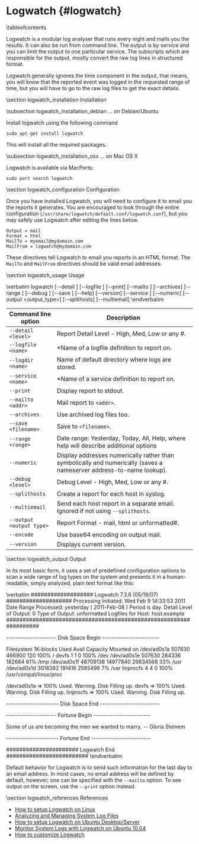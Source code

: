 Logwatch    {#logwatch}
========

\tableofcontents

Logwatch is a modular log analyser that runs every night and mails you the
results. It can also be run from command line. The output is by service and you
can limit the output to one particular service. The subscripts which are
responsible for the output, mostly convert the raw log lines in structured format.

Logwatch generally ignores the time component in the output, that means, you will
know that the reported event was logged in the requested range of time, but you
will have to go to the raw log files to get the exact details.

\section logwatch_installation Installation

\subsection logwatch_installation_debian ... on Debian/Ubuntu

Install logwatch using the following command

    sudo apt-get install logwatch

This will install all the required packages.

\subsection logwatch_installation_osx ... on Mac OS X

Logwatch is available via MacPorts:

    sudo port search logwatch

\section logwatch_configuration Configuration

Once you have installed Logwatch, you will need to configure it to email you the
reports it generates. You are encouraged to look through the entire configuration
(`/usr/share/logwatch/default.conf/logwatch.conf`), but you may safely use
Logwatch after editing the lines below.

~~~~
Output = mail
Format = html
MailTo = myemail@mydomain.com
MailFrom = logwatch@mydomain.com
~~~~

These directives tell Logwatch to email you reports in an HTML format. The
`MailTo` and `MailFrom` directives should be valid email addresses.

\section logwatch_usage Usage

\verbatim
logwatch [--detail <level>] [--logfile <name>]
   [--print] [--mailto <addr>] [--archives] [--range <range>] [--debug <level>]
   [--save <filename>] [--help] [--version] [--service <name>]
   [--numeric] [--output <output_type>]
   [--splithosts] [--multiemail]
\endverbatim

| Command line option | Description |
|---------------------|-------------|
| `--detail <level>`  | Report Detail Level - High, Med, Low or any #. |
| `--logfile <name>`  | *Name of a logfile definition to report on.    |
| `--logdir <name>`   | Name of default directory where logs are stored. |
| `--service <name>`  | *Name of a service definition to report on. |
| `--print`           | Display report to stdout.   |
| `--mailto <addr>`   | Mail report to `<addr>`.    |
| `--archives`        | Use archived log files too. |
| `--save <filename>` | Save to `<filename>`.       |
| `--range <range>`   | Date range: Yesterday, Today, All, Help, where help will describe additional options |
| `--numeric`         | Display addresses numerically rather than symbolically and numerically (saves  a  nameserver address-to-name lookup). |
| `--debug <level>`   | Debug Level - High, Med, Low or any #. |
| `--splithosts`      | Create a report for each host in syslog. |
| `--multiemail`      | Send each host report in a separate email. Ignored if not using `--splithosts`. |
| `--output <output type>` | Report Format - mail, html or unformatted#. |
| `--encode`               | Use base64 encoding on output mail. |
| `--version`              | Displays current version. |

\section logwatch_output Output

In its most basic form, it uses a set of predefined configuration options to scan
a wide range of log types on the system and presents it in a human-readable,
simply analyzed, plain text format like this:

\verbatim
 ################### Logwatch 7.3.6 (05/19/07) ####################
        Processing Initiated: Wed Feb  9 14:33:53 2011
        Date Range Processed: yesterday
                              ( 2011-Feb-08 )
                              Period is day.
      Detail Level of Output: 0
              Type of Output: unformatted
           Logfiles for Host: host.example
 ################################################################## 

 --------------------- Disk Space Begin ------------------------ 

 Filesystem  1K-blocks     Used    Avail Capacity  Mounted on
 /dev/ad0s1a    507630   466900      120   100%    /
 devfs               1        1        0   100%    /dev
 /dev/ad0s1e    507630   284336   182684    61%    /tmp
 /dev/ad0s1f  48709138 14977840 29834568    33%    /usr
 /dev/ad0s1d   3018382   191416  2585496     7%    /var
 linprocfs           4        4        0   100%    /usr/compat/linux/proc

 /dev/ad0s1a => 100% Used. Warning. Disk Filling up.
 devfs => 100% Used. Warning. Disk Filling up.
 linprocfs => 100% Used. Warning. Disk Filling up.

 ---------------------- Disk Space End ------------------------- 

 --------------------- Fortune Begin ------------------------ 

 Some of us are becoming the men we wanted to marry.
                -- Gloria Steinem

 ---------------------- Fortune End ------------------------- 

 ###################### Logwatch End #########################
\endverbatim

Default behavior for Logwatch is to send such information for the last day to an
email address. In most cases, no email address will be defined by default,
however; one can be specified with the `--mailto` option. To see output on the
screen, use the `--print` option instead.

\section logwatch_references References

* [How to setup Logwatch on Linux](http://photogabble.co.uk/technical/how-to-setup-logwatch-on-linux.html)
* [Analyzing and Managing System Log Files](http://doc.opensuse.org/documentation/html/openSUSE/opensuse-tuning/cha.tuning.logfiles.html)
* [How to setup Logwatch on Ubuntu Desktop/Server](http://www.ubuntugeek.com/how-to-setup-logwatch-on-ubuntu-desktopserver.html)
* [Monitor System Logs with Logwatch on Ubuntu 10.04](http://library.linode.com/server-monitoring/logwatch/ubuntu-10.04-lucid)
* [How to customize Logwatch](http://www.stellarcore.net/logwatch/tabs/docs/HOWTO-Customize-LogWatch.html)